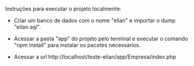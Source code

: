 Instruções para executar o projeto localmente:

- Criar um banco de dados com o nome "elian" e importar o dump "elian.sql".

- Acessar a pasta "app" do projeto pelo terminal e executar o comando "npm install" para instalar os pacotes necessários.

- Acessar a url http://localhost/teste-elian/app/Empresa/index.php